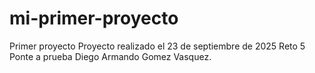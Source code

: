 # mi-primer-proyecto
Primer proyecto 
Proyecto realizado el 23 de septiembre de 2025
Reto 5 Ponte a prueba
Diego Armando Gomez Vasquez. 
